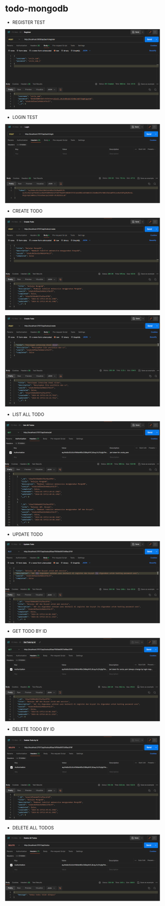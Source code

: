 # todo-mongodb

- REGISTER TEST

![Alt text](image-1.png)

- LOGIN TEST

![Alt text](image-2.png)

- CREATE TODO

![Alt text](image-3.png)

![Alt text](image-4.png)

- LIST ALL TODO

![Alt text](image-5.png)

- UPDATE TODO

![Alt text](image-6.png)

- GET TODO BY ID

![Alt text](image-7.png)

- DELETE TODO BY ID

![Alt text](image-8.png)

- DELETE ALL TODOS

![Alt text](image-9.png)